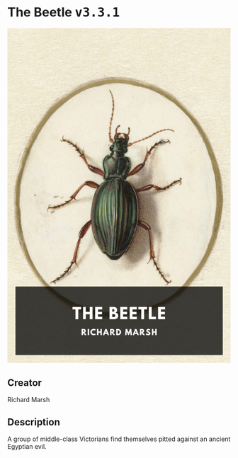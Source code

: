 
# The Beetle <kbd>v3.3.1</kbd>

<center>
  <img src="./cover-1024.jpg"/>
</center>

## Creator
Richard Marsh

## Description
A group of middle-class Victorians find themselves pitted against an ancient Egyptian evil.
